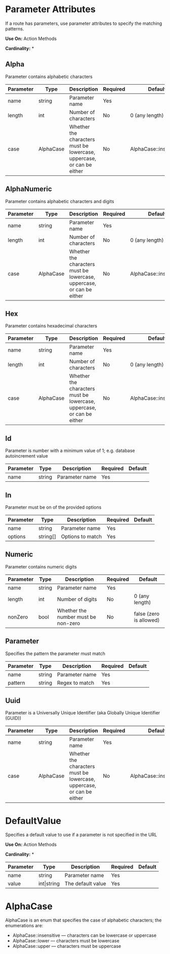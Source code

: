 # Parameter Attributes
If a route has parameters, use parameter attributes to specify the matching patterns.

**Use On:** Action Methods

**Cardinality:** *

## Alpha
Parameter contains alphabetic characters
<table>
    <thead>
        <tr>
            <th>Parameter</th>
            <th>Type</th>
            <th>Description</th>
            <th>Required</th>
            <th>Default</th>
        </tr>
    </thead>
    <tbody>
        <tr>
            <td>name</td>
            <td>string</td>
            <td>Parameter name</td>
            <td>Yes</td>
            <td></td>
        </tr>
        <tr>
            <td>length</td>
            <td>int</td>
            <td>Number of characters</td>
            <td>No</td>
            <td>0 (any length)</td>
        </tr>
        <tr>
            <td>case</td>
            <td>AlphaCase</td>
            <td>Whether the characters must be lowercase, uppercase, or can be either</td>
            <td>No</td>
            <td>AlphaCase::insensitive</td>
        </tr>
    </tbody>
</table>

## AlphaNumeric
Parameter contains alphabetic characters and digits
<table>
    <thead>
        <tr>
            <th>Parameter</th>
            <th>Type</th>
            <th>Description</th>
            <th>Required</th>
            <th>Default</th>
        </tr>
    </thead>
    <tbody>
        <tr>
            <td>name</td>
            <td>string</td>
            <td>Parameter name</td>
            <td>Yes</td>
            <td></td>
        </tr>
        <tr>
            <td>length</td>
            <td>int</td>
            <td>Number of characters</td>
            <td>No</td>
            <td>0 (any length)</td>
        </tr>
        <tr>
            <td>case</td>
            <td>AlphaCase</td>
            <td>Whether the characters must be lowercase, uppercase, or can be either</td>
            <td>No</td>
            <td>AlphaCase::insensitive</td>
        </tr>
    </tbody>
</table>

## Hex
Parameter contains hexadecimal characters
<table>
    <thead>
        <tr>
            <th>Parameter</th>
            <th>Type</th>
            <th>Description</th>
            <th>Required</th>
            <th>Default</th>
        </tr>
    </thead>
    <tbody>
        <tr>
            <td>name</td>
            <td>string</td>
            <td>Parameter name</td>
            <td>Yes</td>
            <td></td>
        </tr>
        <tr>
            <td>length</td>
            <td>int</td>
            <td>Number of characters</td>
            <td>No</td>
            <td>0 (any length)</td>
        </tr>
        <tr>
            <td>case</td>
            <td>AlphaCase</td>
            <td>Whether the characters must be lowercase, uppercase, or can be either</td>
            <td>No</td>
            <td>AlphaCase::insensitive</td>
        </tr>
    </tbody>
</table>

## Id
Parameter is number with a minimum value of 1; e.g. database autoincrement value
<table>
    <thead>
        <tr>
            <th>Parameter</th>
            <th>Type</th>
            <th>Description</th>
            <th>Required</th>
            <th>Default</th>
        </tr>
    </thead>
    <tbody>
        <tr>
            <td>name</td>
            <td>string</td>
            <td>Parameter name</td>
            <td>Yes</td>
            <td></td>
        </tr>
    </tbody>
</table>

## In
Parameter must be on of the provided options
<table>
    <thead>
        <tr>
            <th>Parameter</th>
            <th>Type</th>
            <th>Description</th>
            <th>Required</th>
            <th>Default</th>
        </tr>
    </thead>
    <tbody>
        <tr>
            <td>name</td>
            <td>string</td>
            <td>Parameter name</td>
            <td>Yes</td>
            <td></td>
        </tr>
        <tr>
            <td>options</td>
            <td>string[]</td>
            <td>Options to match</td>
            <td>Yes</td>
            <td></td>
        </tr>
    </tbody>
</table>

## Numeric
Parameter contains numeric digits
<table>
    <thead>
        <tr>
            <th>Parameter</th>
            <th>Type</th>
            <th>Description</th>
            <th>Required</th>
            <th>Default</th>
        </tr>
    </thead>
    <tbody>
        <tr>
            <td>name</td>
            <td>string</td>
            <td>Parameter name</td>
            <td>Yes</td>
            <td></td>
        </tr>
        <tr>
            <td>length</td>
            <td>int</td>
            <td>Number of digits</td>
            <td>No</td>
            <td>0 (any length)</td>
        </tr>
        <tr>
            <td>nonZero</td>
            <td>bool</td>
            <td>Whether the number must be non-zero</td>
            <td>No</td>
            <td>false (zero is allowed)</td>
        </tr>
    </tbody>
</table>

## Parameter
Specifies the pattern the parameter must match
<table>
    <thead>
        <tr>
            <th>Parameter</th>
            <th>Type</th>
            <th>Description</th>
            <th>Required</th>
            <th>Default</th>
        </tr>
    </thead>
    <tbody>
        <tr>
            <td>name</td>
            <td>string</td>
            <td>Parameter name</td>
            <td>Yes</td>
            <td></td>
        </tr>
        <tr>
            <td>pattern</td>
            <td>string</td>
            <td>Regex to match</td>
            <td>Yes</td>
            <td></td>
        </tr>
    </tbody>
</table>

## Uuid
Parameter is a Universally Unique Identifier (aka Globally Unique Identifier (GUID))
<table>
    <thead>
        <tr>
            <th>Parameter</th>
            <th>Type</th>
            <th>Description</th>
            <th>Required</th>
            <th>Default</th>
        </tr>
    </thead>
    <tbody>
        <tr>
            <td>name</td>
            <td>string</td>
            <td>Parameter name</td>
            <td>Yes</td>
            <td></td>
        </tr>
        <tr>
            <td>case</td>
            <td>AlphaCase</td>
            <td>Whether the characters must be lowercase, uppercase, or can be either</td>
            <td>No</td>
            <td>AlphaCase::insensitive</td>
        </tr>
    </tbody>
</table>

# DefaultValue
Specifies a default value to use if a parameter is not specified in the URL

**Use On:** Action Methods

**Cardinality:** *

<table>
    <thead>
        <tr>
            <th>Parameter</th>
            <th>Type</th>
            <th>Description</th>
            <th>Required</th>
            <th>Default</th>
        </tr>
    </thead>
    <tbody>
        <tr>
            <td>name</td>
            <td>string</td>
            <td>Parameter name</td>
            <td>Yes</td>
            <td></td>
        </tr>
        <tr>
            <td>value</td>
            <td>int|string</td>
            <td>The default value</td>
            <td>Yes</td>
            <td></td>
        </tr>
    </tbody>
</table>

# AlphaCase
AlphaCase is an enum that specifies the case of alphabetic characters; the enumerations are:

* AlphaCase::insensitive — characters can be lowercase or uppercase
* AlphaCase::lower — characters must be lowercase
* AlphaCase::upper — characters must be uppercase